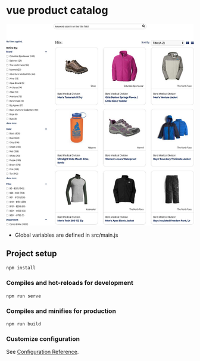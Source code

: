 # vue product catalog

![vue product catalog screenshot](https://raw.githubusercontent.com/kimlarocca/vue-product-catalog/master/public/screenshot.jpg)

* Global variables are defined in src/main.js

## Project setup
```
npm install
```

### Compiles and hot-reloads for development
```
npm run serve
```

### Compiles and minifies for production
```
npm run build
```

### Customize configuration
See [Configuration Reference](https://cli.vuejs.org/config/).
